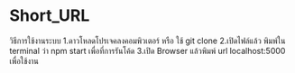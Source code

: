 # Short_URL
วิธีการใช้งานระบบ
1.ดาวโหลดโปรเจคลงคอมพิวเตอร์ หรือ ใช้ git clone 
2.เปิดไฟล์แล้ว พิมพ์ใน terminal ว่า npm start เพื่อที่การรันโค้ด
3.เปิด Browser แล้วพิมพ์ url localhost:5000 เพื่อใช้งาน
